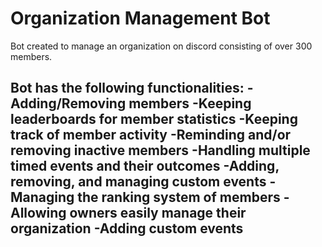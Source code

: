 # Organization Management Bot
Bot created to manage an organization on discord consisting of over 300 members.

Bot has the following functionalities:
 -Adding/Removing members
 -Keeping leaderboards for member statistics
 -Keeping track of member activity
   -Reminding and/or removing inactive members
 -Handling multiple timed events and their outcomes
 -Adding, removing, and managing custom events
 -Managing the ranking system of members
 -Allowing owners easily manage their organization
 -Adding custom events
 -
